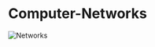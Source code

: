 # Computer-Networks
![Networks](https://github.com/user-attachments/assets/216d6dd1-a2e8-4963-a6c1-b00e320a6b41)
